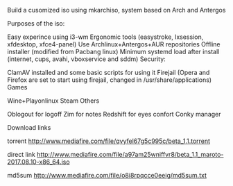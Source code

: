 Build a cusomized iso using mkarchiso, system based on Arch and Antergos

Purposes of the iso:

Easy experince using i3-wm
Ergonomic tools (easystroke, lxsession, xfdesktop, xfce4-panel)
Use Archlinux+Antergos+AUR repositories
Offline installer (modified from Pacbang linux)
Minimum systemd load after install (internet, cups, avahi, vboxservice and sddm)
Security:

ClamAV installed and some basic scripts for using it
Firejail (Opera and Firefox are set to start using firejail, changed in /usr/share/applications)
Games

Wine+Playonlinux
Steam
Others

Oblogout for logoff
Zim for notes
Redshift for eyes confort
Conky manager

Download links

torrent
http://www.mediafire.com/file/qvyfel67g5c995c/beta_1.1.torrent

direct link
http://www.mediafire.com/file/a97am25wniffvr8/beta_1.1_maroto-2017.08.10-x86_64.iso

md5sum
http://www.mediafire.com/file/o8i8rpqcce0eeig/md5sum.txt
